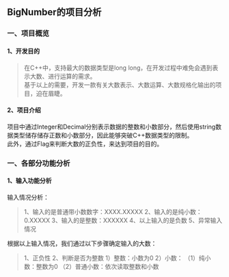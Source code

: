 ## BigNumber的项目分析

### 一、项目概览

#### 1、开发目的

> 在C++中，支持最大的数据类型是long long，在开发过程中难免会遇到表示大数、进行运算的需求。  
> 基于以上的需要，开发一款有关大数表示、大数运算、大数规格化输出的项目，迫在眉睫。

#### 2、项目介绍
项目中通过Integer和Decimal分别表示数据的整数和小数部分，然后使用string数据类型储存储存正数和小数部分，因此能够突破C++数据类型的限制。  
此外，通过Flag来判断大数的正负性，来达到项目的目的。 


### 一、各部分功能分析

#### 1、输入功能分析

输入情况分析：
> 1、输入的是普通带小数数字：XXXX.XXXXX
> 2、输入的是纯小数：0.XXXXX
> 3、输入的是整数：XXXXXX
> 4、以上输入的是负数
> 5、异常输入情况

根据以上输入情况，我们通过以下步骤确定输入的大数：
> 1、正负性
> 2、判断是否为整数
>   1）整数：小数为0
>   2）小数：
>   （1）纯小数：整数为0
>   （2）普通小数：依次读取整数和小数

